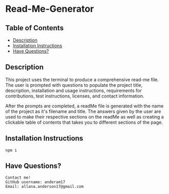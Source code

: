 # Read-Me-Generator 

## Table of Contents 

* [Description](#description)
*  [Installation Instructions](#installation-instructions)
*  [Have Questions?](#have-questions)

## Description
This project uses the terminal to produce a comprehensive read-me file. The user is prompted with questions to populate the project title, description, installation and usage instructions, requirements for contributions, test instructions, licenses, and contact information. 

After the prompts are completed, a readMe file is generated with the name of the project as it's filename and title. The answers given by the user are used to make their respective sections on the readMe as well as creating a clickable table of contents that takes you to different sections of the page. 

## Installation Instructions
    npm i


## Have Questions? 
    Contact me!
    GitHub username: anderam17
    Email: allana.anderson17@gmail.com